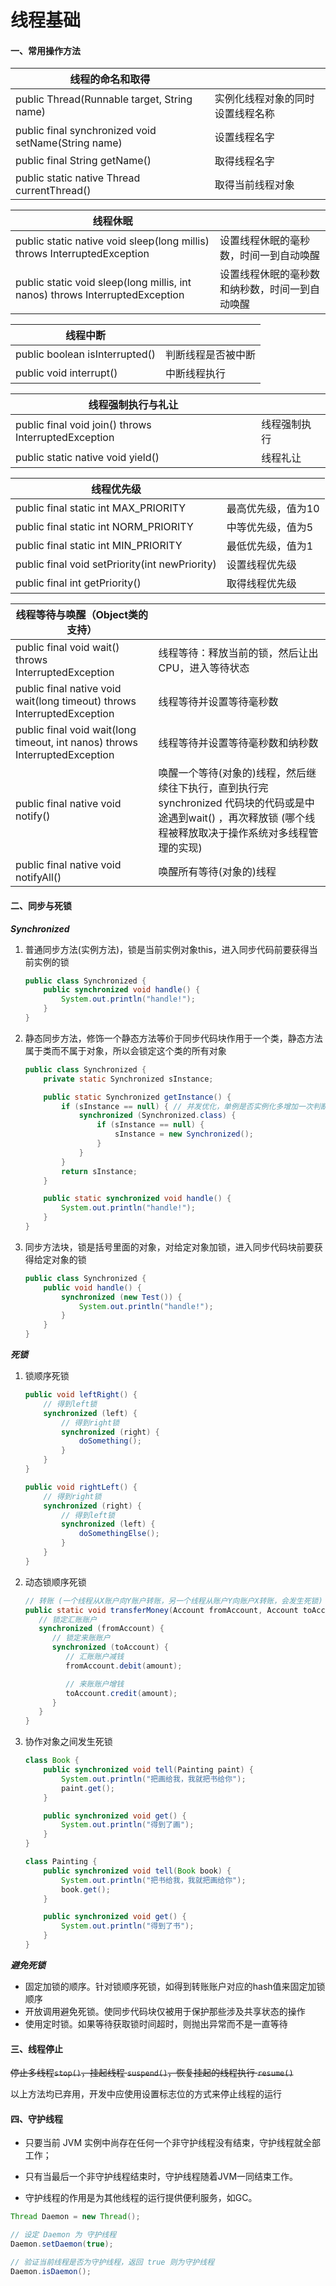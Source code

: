 # 线程基础

#### 一、常用操作方法

| 线程的命名和取得                                    |                                  |
| --------------------------------------------------- | -------------------------------- |
| public Thread(Runnable target, String name)         | 实例化线程对象的同时设置线程名称 |
| public final synchronized void setName(String name) | 设置线程名字                     |
| public final String getName()                       | 取得线程名字                     |
| public static native Thread currentThread()         | 取得当前线程对象                 |

| 线程休眠                                                     |                                                |
| ------------------------------------------------------------ | ---------------------------------------------- |
| public static native void sleep(long millis) throws InterruptedException | 设置线程休眠的毫秒数，时间一到自动唤醒         |
| public static void sleep(long millis, int nanos) throws InterruptedException | 设置线程休眠的毫秒数和纳秒数，时间一到自动唤醒 |

| 线程中断                       |                    |
| ------------------------------ | ------------------ |
| public boolean isInterrupted() | 判断线程是否被中断 |
| public void interrupt()        | 中断线程执行       |

| 线程强制执行与礼让                                   |              |
| ---------------------------------------------------- | ------------ |
| public final void join() throws InterruptedException | 线程强制执行 |
| public static native void yield()                    | 线程礼让     |

| 线程优先级                                     |                    |
| ---------------------------------------------- | ------------------ |
| public final static int MAX_PRIORITY           | 最高优先级，值为10 |
| public final static int NORM_PRIORITY          | 中等优先级，值为5  |
| public final static int MIN_PRIORITY           | 最低优先级，值为1  |
| public final void setPriority(int newPriority) | 设置线程优先级     |
| public final int getPriority()                 | 取得线程优先级     |

| 线程等待与唤醒（Object类的支持）                             |                                                              |
| ------------------------------------------------------------ | ------------------------------------------------------------ |
| public final void wait() throws InterruptedException         | 线程等待：释放当前的锁，然后让出CPU，进入等待状态            |
| public final native void wait(long timeout) throws InterruptedException | 线程等待并设置等待毫秒数                                     |
| public final void wait(long timeout, int nanos) throws InterruptedException | 线程等待并设置等待毫秒数和纳秒数                             |
| public final native void notify()                            | 唤醒一个等待(对象的)线程，然后继续往下执行，直到执行完synchronized 代码块的代码或是中途遇到wait() ，再次释放锁 (哪个线程被释放取决于操作系统对多线程管理的实现) |
| public final native void notifyAll()                         | 唤醒所有等待(对象的)线程                                     |



#### 二、同步与死锁

***Synchronized***

1. 普通同步方法(实例方法)，锁是当前实例对象this，进入同步代码前要获得当前实例的锁

    ```java
    public class Synchronized {
        public synchronized void handle() {
            System.out.println("handle!");
        }
    }
    ```

2. 静态同步方法，修饰一个静态方法等价于同步代码块作用于一个类，静态方法属于类而不属于对象，所以会锁定这个类的所有对象

    ```java
    public class Synchronized {
        private static Synchronized sInstance;
    
    	public static Synchronized getInstance() {
    		if (sInstance == null) { // 并发优化，单例是否实例化多增加一次判断，减少加锁操作
    			synchronized (Synchronized.class) {
    				if (sInstance == null) {
    					sInstance = new Synchronized();
    				}
    			}
    		}
    		return sInstance;
    	}
    
        public static synchronized void handle() {
            System.out.println("handle!");
        }
    }
    ```

3. 同步方法块，锁是括号里面的对象，对给定对象加锁，进入同步代码块前要获得给定对象的锁

    ```java
    public class Synchronized {
        public void handle() {
            synchronized (new Test()) {
                System.out.println("handle!");
            }
        }
    }
    ```

***死锁***

1. 锁顺序死锁

    ```java
    public void leftRight() {
        // 得到left锁
        synchronized (left) {
            // 得到right锁
            synchronized (right) {
                doSomething();
            }
        }
    }
    
    public void rightLeft() {
        // 得到right锁
        synchronized (right) {
            // 得到left锁
            synchronized (left) {
                doSomethingElse();
            }
        }
    }
    ```

2. 动态锁顺序死锁

    ```java
    // 转账 (一个线程从X账户向Y账户转账，另一个线程从账户Y向账户X转账，会发生死锁)
    public static void transferMoney(Account fromAccount, Account toAccount, DollarAmount amount) {
       // 锁定汇账账户
       synchronized (fromAccount) {
          // 锁定来账账户
          synchronized (toAccount) {
             // 汇账账户减钱
             fromAccount.debit(amount);
    
             // 来账账户增钱
             toAccount.credit(amount);
          }
       }
    }
    ```

3. 协作对象之间发生死锁

    ```java
    class Book {
    	public synchronized void tell(Painting paint) {
    		System.out.println("把画给我，我就把书给你");
    		paint.get();
    	}
    
    	public synchronized void get() {
    		System.out.println("得到了画");
    	}
    }
    
    class Painting {
    	public synchronized void tell(Book book) {
    		System.out.println("把书给我，我就把画给你");
    		book.get();
    	}
    
    	public synchronized void get() {
    		System.out.println("得到了书");
    	}
    }
    ```

***避免死锁***

- 固定加锁的顺序。针对锁顺序死锁，如得到转账账户对应的hash值来固定加锁顺序
- 开放调用避免死锁。使同步代码块仅被用于保护那些涉及共享状态的操作
- 使用定时锁。如果等待获取锁时间超时，则抛出异常而不是一直等待



#### 三、线程停止

~~停止多线程`stop()`，挂起线程 `suspend()`，恢复挂起的线程执行 `resume()`~~ 

以上方法均已弃用，开发中应使用设置标志位的方式来停止线程的运行



#### 四、守护线程

- 只要当前 JVM 实例中尚存在任何一个非守护线程没有结束，守护线程就全部工作；

- 只有当最后一个非守护线程结束时，守护线程随着JVM一同结束工作。

- 守护线程的作用是为其他线程的运行提供便利服务，如GC。

```java
Thread Daemon = new Thread();

// 设定 Daemon 为 守护线程
Daemon.setDaemon(true);

// 验证当前线程是否为守护线程，返回 true 则为守护线程
Daemon.isDaemon();
```

